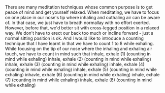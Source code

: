 There are many meditation techniques whose common purpose is to get peace of mind and get yourself relaxed.
When meditating, we have to focus on one place in our nose's tip where inhaling and outhaling air can be aware of. In that case, we just have to breath normallay with no effort exerted. 
However, before that, we'd better sit with cross-legged position in a relaxed way. We don't have to erect our back too much or incline forward - just a normal sitting position is ok.
And I would like to introduce a counting technique that I have learnt in that we have to count 1 to 8 while exhaling.
While focusing on the tip of our nose where the inhaling and exhaling air touch, we have to count in mind such that
inhale, exhale (1) (counting in mind while exhaling)
inhale, exhale (2) (counting in mind while exhaling)
inhale, exhale (3) (counting in mind while exhaling)
inhale, exhale (4) (counting in mind while exhaling)
inhale, exhale (5) (counting in mind while exhaling)
inhavle, exhale (6) (counting in mind while exhaling)
inhale, exhale (7) (counting in mind while exhaling)
inhale, exhale (8) (counting in mind while exhaling)

